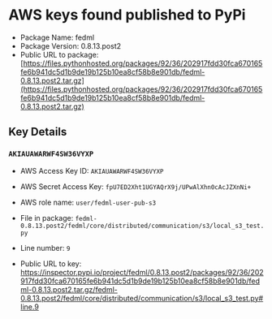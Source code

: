 # AWS keys found published to PyPi

* Package Name: fedml
* Package Version: 0.8.13.post2
* Public URL to package: [https://files.pythonhosted.org/packages/92/36/202917fdd30fca670165fe6b941dc5d1b9de19b125b10ea8cf58b8e901db/fedml-0.8.13.post2.tar.gz](https://files.pythonhosted.org/packages/92/36/202917fdd30fca670165fe6b941dc5d1b9de19b125b10ea8cf58b8e901db/fedml-0.8.13.post2.tar.gz)

## Key Details

### `AKIAUAWARWF4SW36VYXP`

* AWS Access Key ID: `AKIAUAWARWF4SW36VYXP`
* AWS Secret Access Key: `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` 
* AWS role name: `user/fedml-user-pub-s3`
* File in package: `fedml-0.8.13.post2/fedml/core/distributed/communication/s3/local_s3_test.py`
* Line number: `9`

* Public URL to key: https://inspector.pypi.io/project/fedml/0.8.13.post2/packages/92/36/202917fdd30fca670165fe6b941dc5d1b9de19b125b10ea8cf58b8e901db/fedml-0.8.13.post2.tar.gz/fedml-0.8.13.post2/fedml/core/distributed/communication/s3/local_s3_test.py#line.9


